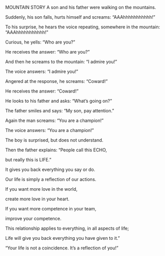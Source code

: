 


MOUNTAIN STORY
A son and his father were walking on the mountains.

Suddenly, his son falls, hurts himself and screams: “AAAhhhhhhhhhhh!”

To his surprise, he hears the voice repeating, somewhere in the
mountain: “AAAhhhhhhhhhhh!”

Curious, he yells: “Who are you?”

He receives the answer: “Who are you?”

And then he screams to the mountain: “I admire you!”

The voice answers: “I admire you!”

Angered at the response, he screams: “Coward!”

He receives the answer: “Coward!”

He looks to his father and asks: “What’s going on?”

The father smiles and says: “My son, pay attention.”

Again the man screams: “You are a champion!”

The voice answers: “You are a champion!”

The boy is surprised, but does not understand.

Then the father explains: “People call this ECHO,

but really this is LIFE.”

It gives you back everything you say or do.

Our life is simply a reflection of our actions.

If you want more love in the world,

create more love in your heart.

If you want more competence in your team,

improve your competence.

This relationship applies to everything, in all aspects of life;

Life will give you back everything you have given to it.”

“Your life is not a coincidence. It’s a reflection of you!”


